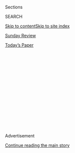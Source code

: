 <div id="app">

<div>

<div>

<div>

<div class="NYTAppHideMasthead css-1q2w90k e1suatyy0">

<div class="section css-ui9rw0 e1suatyy2">

<div class="css-eph4ug er09x8g0">

<div class="css-6n7j50">

</div>

<span class="css-1dv1kvn">Sections</span>

<div class="css-10488qs">

<span class="css-1dv1kvn">SEARCH</span>

</div>

[Skip to content](#site-content)[Skip to site index](#site-index)

</div>

<div id="masthead-section-label" class="css-1wr3we4 eaxe0e00">

[Sunday
Review](https://www.nytimes3xbfgragh.onion/section/opinion/sunday)

</div>

<div class="css-10698na e1huz5gh0">

</div>

</div>

<div id="masthead-bar-one" class="section hasLinks css-15hmgas e1csuq9d3">

<div class="css-uqyvli e1csuq9d0">

</div>

<div class="css-1uqjmks e1csuq9d1">

</div>

<div class="css-9e9ivx">

[](https://myaccount.nytimes3xbfgragh.onion/auth/login?response_type=cookie&client_id=vi)

</div>

<div class="css-1bvtpon e1csuq9d2">

[Today’s
Paper](https://www.nytimes3xbfgragh.onion/section/todayspaper)

</div>

</div>

</div>

</div>

<div data-aria-hidden="false">

<div id="site-content" data-role="main">

<div>

<div class="css-1aor85t" style="opacity:0.000000001;z-index:-1;visibility:hidden">

<div class="css-1hqnpie">

<div class="css-epjblv">

<span class="css-17xtcya">[Sunday
Review](/section/opinion/sunday)</span><span class="css-x15j1o">|</span><span class="css-fwqvlz">Donald
Trump Is the Best Ever President in the History of the
Cosmos</span>

</div>

<div class="css-k008qs">

<div class="css-1iwv8en">

<span class="css-18z7m18"></span>

<div>

</div>

</div>

<span class="css-1n6z4y">https://nyti.ms/30Kpsil</span>

<div class="css-1705lsu">

<div class="css-4xjgmj">

<div class="css-4skfbu" data-role="toolbar" data-aria-label="Social Media Share buttons, Save button, and Comments Panel with current comment count" data-testid="share-tools">

  - 
  - 
  - 
  - 
    
    <div class="css-6n7j50">
    
    </div>

  - 
  - 

</div>

</div>

</div>

</div>

</div>

</div>

<div id="NYT_TOP_BANNER_REGION" class="css-13pd83m">

</div>

<div id="top-wrapper" class="css-1sy8kpn">

<div id="top-slug" class="css-l9onyx">

Advertisement

</div>

[Continue reading the main
story](#after-top)

<div class="ad top-wrapper" style="text-align:center;height:100%;display:block;min-height:250px">

<div id="top" class="place-ad" data-position="top" data-size-key="top">

</div>

</div>

<div id="after-top">

</div>

</div>

<div>

<div class="css-v5btjw etb61u70">

<div class="css-v05ibm etb61u71">

[Opinion](/section/opinion)

</div>

</div>

<div id="sponsor-wrapper" class="css-1hyfx7x">

<div id="sponsor-slug" class="css-19vbshk">

Supported by

</div>

[Continue reading the main
story](#after-sponsor)

<div id="sponsor" class="ad sponsor-wrapper" style="text-align:center;height:100%;display:block">

</div>

<div id="after-sponsor">

</div>

</div>

<div class="css-186x18t">

</div>

<div class="css-1vkm6nb ehdk2mb0">

# Donald Trump Is the Best Ever President in the History of the Cosmos

</div>

That’s no more fantastical than the rest of his re-election campaign.

<div class="css-18e8msd">

<div class="css-vp77d3 epjyd6m0">

<div class="css-1p10dcb ey68jwv0" data-aria-hidden="true">

[![Frank
Bruni](https://static01.graylady3jvrrxbe.onion/images/2018/04/03/opinion/frank-bruni/frank-bruni-thumbLarge.png
"Frank Bruni")](https://www.nytimes3xbfgragh.onion/by/frank-bruni)

</div>

<div class="css-1baulvz">

By [<span class="css-1baulvz last-byline" itemprop="name">Frank
Bruni</span>](https://www.nytimes3xbfgragh.onion/by/frank-bruni)

<div class="css-8atqhb">

Opinion Columnist

</div>

</div>

</div>

  - July 25,
    2020

  - 
    
    <div class="css-4xjgmj">
    
    <div class="css-pvvomx" data-role="toolbar" data-aria-label="Social Media Share buttons, Save button, and Comments Panel with current comment count" data-testid="share-tools">
    
      - 
      - 
      - 
      - 
        
        <div class="css-6n7j50">
        
        </div>
    
      - 
      - 
    
    </div>
    
    </div>

</div>

<div class="css-79elbk" data-testid="photoviewer-wrapper">

<div class="css-z3e15g" data-testid="photoviewer-wrapper-hidden">

</div>

<div class="css-1a48zt4 ehw59r15" data-testid="photoviewer-children">

![<span class="css-cnj6d5 e1z0qqy90" itemprop="copyrightHolder"><span class="css-1ly73wi e1tej78p0">Credit...</span><span><span>Ben
Wiseman</span></span></span>](https://static01.graylady3jvrrxbe.onion/images/2020/07/26/opinion/sunday/26bruni/26bruni-articleLarge.jpg?quality=75&auto=webp&disable=upscale)

</div>

</div>

</div>

<div class="section meteredContent css-1r7ky0e" name="articleBody" itemprop="articleBody">

<div class="audioFigureHeading">

### Listen to This Op-Ed

<span class="css-16qbtva">Audio Recording by Audm</span>

</div>

<div class="css-qe9gm7">

<div>

</div>

</div>

<div class="css-1fanzo5 StoryBodyCompanionColumn">

<div class="css-53u6y8">

*To hear more audio stories from publishers like The New York Times,
download*[**](https://www.audm.com/?utm_source=nytmag&utm_medium=embed&utm_campaign=left_behind_draper)[*Audm
for iPhone or
Android*](https://www.audm.com/?utm_source=nytopinion&utm_medium=embed&utm_campaign=trump_history_cosmos)*.*

It’s no longer interesting, or particularly newsworthy, to point out
that Donald Trump lies. It stopped being interesting a long time ago. He
lied en route to the presidency. He lied about the crowd at his
inauguration. His speech itself was one big lie. And the falsehoods only
metastasized from there.

Why? We’ve covered that, too, most recently in all the chatter about
“Too Much and Never Enough,” by Mary Trump, who is not only his niece
but also a clinical psychologist. He lies because he grew up among
liars. He lies because hyperbole and hooey buoy his fragile ego. He lies
because he is practiced at it, is habituated to it and never seems to
pay much of a price for it.

What intrigues me is that last part: the impunity. I want to understand
how he has gotten away with all of the lying, because I’m desperate to
know whether he’ll continue to.

That’s the question at the heart of his re-election bid, because his
strategy isn’t really “law and order” or racism or a demonization of
liberals as monument-phobic wackadoodles or a [diminution of Joe
Biden](https://www.nytimes3xbfgragh.onion/2020/05/17/opinion/trump-biden-age.html)
as a doddering wreck. All of those gambits are there, but they spring
from and burble back to a larger, overarching scheme. His strategy is
fiction. His strategy is lies.

</div>

</div>

<div class="css-1fanzo5 StoryBodyCompanionColumn">

<div class="css-53u6y8">

Can he sell enough Americans on the make-believe that he really cares
about the quality of life in cities and is dispatching federal officers
as a constructive measure rather than a provocative one, in a flash of
empathy versus a fit of vanity? He gave himself away a few days ago when
[he punctuated a
mention](https://www.whitehouse.gov/briefings-statements/remarks-president-trump-operation-legend-combatting-violent-crime-american-cities/)
of “the wonderful people of Chicago” with the needless notation that
it’s “a city I know very well.” Everything Trump says is
self-referential, and everything he does is self-reverential.

Can he feed voters the fantasy that his actions in the infancy of this
pandemic saved lives and that our country’s world-leading death toll and
un-flattened curve are more figment than fact or at least more fluke
than indictment? Can he convincingly [don the
mask](https://www.newsweek.com/donald-trump-mask-timeline-avoid-patriotic-1519300)
of a longtime evangelist for masks?

His recent [interview with Chris
Wallace](https://nymag.com/intelligencer/2020/07/trump-interview-chris-wallace-cognitive-dementia-fox-news.html)
of Fox News was a trial run of this and … wow. Up was down. Black was
white. A superficial check of [his cognitive
coherence](https://www.washingtonpost.com/politics/trump-bragging-cognitive-test-dementia/2020/07/22/6578e826-cb65-11ea-91f1-28aca4d833a0_story.html)
was a profound spelunking of his cerebral glory.

He claimed that Joe Biden had pledged to defund — no, *abolish* — the
police, when Biden had [done nothing of the
kind](https://www.factcheck.org/2020/07/trumps-false-recurring-claim-about-bidens-stance-on-police/).
He boasted that America’s management of this pandemic made us “the envy
of the world,” when in fact we’re so densely diseased that we’re [barred
from entering most of
Europe](https://www.nytimes3xbfgragh.onion/article/eu-travel-ban-explained-usa.html).
Oh, and he’s cruising toward four more years: All of those pollsters who
predict otherwise are incompetent fabulists. (Talk about projection.)

</div>

</div>

<div>

</div>

<div class="css-1fanzo5 StoryBodyCompanionColumn">

<div class="css-53u6y8">

Then there are the Trump campaign’s ads, which are “Veep”-grade
caricatures of the usual fakery, not to mention paragons of incompetence
in their own regard. One that appeared on Facebook in early July said,
“WE WILL PROTECT THIS” — just like that, in URGENT CAPITAL LETTERS —
beneath a picture of a statue of Jesus. But Trump won’t be protecting
that statue, because, as eagle-eyed observers noticed, [it was the
Christ the Redeemer
monument](https://www.thedailybeast.com/trump-camp-vows-to-protect-brazils-most-iconic-statue-from-left-wing-mobs)
that looms over Rio de Janeiro.

</div>

</div>

<div class="css-1fanzo5 StoryBodyCompanionColumn">

<div class="css-53u6y8">

Another Facebook ad a few weeks later comprised two side-by-side
pictures. Under an image of Trump were the words “Public Safety.” Under
a separate image, of a police officer crumpled on the ground amid
protesters, were “Chaos & Violence.”

Scary\! But, again, foreign. The scene wasn’t Portland or Minneapolis or
Washington or Chicago circa 2020, although that was the obvious
suggestion. The picture, it turns out, was taken in Ukraine. *Six years
ago*. For a more complete and very funny deconstruction of its
infelicity, [read Jonathan Last’s riff in The
Bulwark](https://thebulwark.com/trumps-new-ad-is-amazing/).

The Trump campaign’s television commercials, meanwhile, have [painted a
dystopia](https://www.nytimes3xbfgragh.onion/2020/07/21/us/politics/trump-portland-federal-agents.html)
of rampant criminality in Democratic-controlled metropolises where the
police no longer function or exist. One [shows an elderly woman being
attacked](https://www.nytimes3xbfgragh.onion/2020/07/21/us/politics/trump-portland-federal-agents.html)
by a burglar as she listens to a 911 recording that tells her to “leave
a message.”

If this is Trump’s tenor in July, just imagine October. By the time he’s
done, [Willie
Horton](https://www.cnn.com/2018/11/01/politics/willie-horton-ad-1988-explainer-trnd/index.html)
will look like Peter Pan.

It’s beyond ludicrous. But is it too much? I once would have answered an
emphatic yes. Now I just don’t know.

Every president’s election illuminates the moment in which it occurs,
and Trump’s told us something important — and terrifying — about our
relationship with the truth. He relied like no candidate before him on a
new infrastructure of misinformation and disinformation, tweeting toward
Bethlehem while his allies made Mark Zuckerberg their stooge. If you’re
peddling fiction, Twitter and Facebook are the right bazaars.

</div>

</div>

<div class="css-1fanzo5 StoryBodyCompanionColumn">

<div class="css-53u6y8">

But they’re hardly the only ones. The web (how aptly named) has fostered
the proliferation of “news” sites with partisan and micro-partisan
agendas. They amount to [flourishing ecosystems for alternate
realities](https://www.nytimes3xbfgragh.onion/2018/10/30/opinion/internet-violence-hate-prejudice.html).
Many Americans believe that Trump is an underappreciated martyr because
they marinate in selective, manipulated and outright fraudulent
factoids. And Trump and his minions have really figured out how to
slather on the marinade.

When Robert Mueller released the conclusions of his investigation into
the Trump campaign’s ties to Russia, everyone focused on its second
section, about Trump, when the first was at least as important. It
documented the [extent and ingenuity of Russia’s attempts to pervert the
election](https://www.pbs.org/newshour/show/inside-the-mueller-report-a-sophisticated-russian-interference-campaign).
But even many of the people who paid it heed missed the point, which
wasn’t Russia’s nefariousness. It was the process’s corruptibility. It
was the power of lies in a world gone digital.

</div>

</div>

<div>

</div>

<div class="css-1fanzo5 StoryBodyCompanionColumn">

<div class="css-53u6y8">

As for the power of a liar, well, that’s what Trump is testing. He got
away with [lies in his business
career](https://www.nytimes3xbfgragh.onion/2016/07/17/us/politics/donald-trump-business.html)
because he chose professional avenues paved with deception and crowded
with con men. Plus he had — and still has — a special talent for
treating drivel as gospel, as long as it’s tumbling from his lips.
That’s the great advantage of the truly amoral: They’re liberated from
any tug of conscience, so there’s no suspicious hesitancy in their
words, no revelatory panic in their eyes. Damn the verities and full
steam ahead.

He got away with lies in 2016 because of social media, because show
business and politics had finally fused to the point where one was
indistinguishable from the other, and because many Americans had grown
so skeptical of traditional candidates that an utterly untraditional one
seemed more trustworthy on some level. Trump was the diet that hadn’t
yet failed them. They were ready to believe.

But to believe now is to ignore the receipts. About 150,000 Americans
have died from Covid-19. Tens of millions have tumbled into financial
ruin or are on the precipice of it. Racial tensions are at a palpable
boil. And Trump keeps having to double back to correct his predictions
and retrace his missteps. Charlotte, Jacksonville, Charlotte: I’ve lost
track of [where the Republicans are convening next
month](https://www.cnn.com/2020/07/23/politics/rnc-jacksonville/index.html)
and of who’s on board, though I remain primed for Trump’s remarks. He
alone can fictionalize it.

From now until Nov. 3, Trump will take the grand inventions that attend
any presidential candidate’s campaign to a newly grandiose level,
signaled by [his insistence a few days
ago](https://www.whitehouse.gov/briefings-statements/remarks-president-trump-press-briefing-072220/)
that he’d “done more for Black Americans than anybody with the possible
exception of Abraham Lincoln.” I love that “possible.” Trump, Lincoln:
It’s a jump ball, really.

</div>

</div>

<div class="css-1fanzo5 StoryBodyCompanionColumn">

<div class="css-53u6y8">

So while this election is indeed a contest between two men with two
visions, it’s also something else. It’s the tallest tale Trump has ever
scaled, the greatest story ever told. It’s a referendum on the reaches
of his persuasion. It’s a judgment of the depths of Americans’
gullibility.

Have we cut the cord to reality? Then Trump has a chance. And America
hasn’t a prayer.

*I invite you to sign up for my free* [*weekly email
newsletter*](https://www.nytimes3xbfgragh.onion/newsletters/frank-bruni)*.
You can follow me on Twitter
(*[*@FrankBruni*](https://twitter.com/FrankBruni)*).*

*Listen to* [*“The Argument”
podcast*](https://www.nytimes3xbfgragh.onion/column/the-argument) *every
Thursday morning, with Ross Douthat, Michelle Goldberg and me.*

</div>

</div>

</div>

<div>

</div>

<div>

</div>

<div>

</div>

<div>

<div id="bottom-wrapper" class="css-1ede5it">

<div id="bottom-slug" class="css-l9onyx">

Advertisement

</div>

[Continue reading the main
story](#after-bottom)

<div id="bottom" class="ad bottom-wrapper" style="text-align:center;height:100%;display:block;min-height:90px">

</div>

<div id="after-bottom">

</div>

</div>

</div>

</div>

</div>

## Site Index

<div>

</div>

## Site Information Navigation

  - [© <span>2020</span> <span>The New York Times
    Company</span>](https://help.nytimes3xbfgragh.onion/hc/en-us/articles/115014792127-Copyright-notice)

<!-- end list -->

  - [NYTCo](https://www.nytco.com/)
  - [Contact
    Us](https://help.nytimes3xbfgragh.onion/hc/en-us/articles/115015385887-Contact-Us)
  - [Work with us](https://www.nytco.com/careers/)
  - [Advertise](https://nytmediakit.com/)
  - [T Brand Studio](http://www.tbrandstudio.com/)
  - [Your Ad
    Choices](https://www.nytimes3xbfgragh.onion/privacy/cookie-policy#how-do-i-manage-trackers)
  - [Privacy](https://www.nytimes3xbfgragh.onion/privacy)
  - [Terms of
    Service](https://help.nytimes3xbfgragh.onion/hc/en-us/articles/115014893428-Terms-of-service)
  - [Terms of
    Sale](https://help.nytimes3xbfgragh.onion/hc/en-us/articles/115014893968-Terms-of-sale)
  - [Site
    Map](https://spiderbites.nytimes3xbfgragh.onion)
  - [Help](https://help.nytimes3xbfgragh.onion/hc/en-us)
  - [Subscriptions](https://www.nytimes3xbfgragh.onion/subscription?campaignId=37WXW)

</div>

</div>

</div>

</div>
